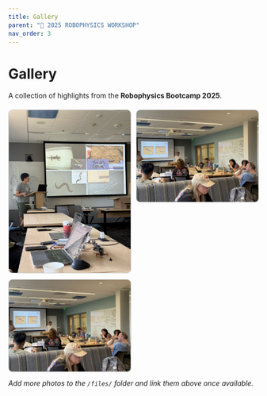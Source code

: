 ```yaml
---
title: Gallery
parent: "📆 2025 ROBOPHYSICS WORKSHOP"
nav_order: 3
---
```


# Gallery

A collection of highlights from the **Robophysics Bootcamp 2025**.

<div style="display:grid; grid-template-columns: repeat(auto-fit, minmax(240px, 1fr)); gap:12px; margin-top:20px;">
  <img src="../files/gallery_1.jpg" style="width:100%; border-radius:8px; border:1px solid #ccc;">
  <img src="../files/gallery_3.jpg" style="width:100%; border-radius:8px; border:1px solid #ccc;">
  <img src="../files/gallery_3.jpg" style="width:100%; border-radius:8px; border:1px solid #ccc;">
</div>

_Add more photos to the `/files/` folder and link them above once available._
